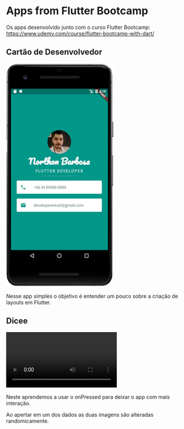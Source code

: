 # Apps from Flutter Bootcamp
Os apps desenvolvido junto com o curso Flutter Bootcamp:
https://www.udemy.com/course/flutter-bootcamp-with-dart/

## Cartão de Desenvolvedor

![mi](https://github.com/northonBarbosa/flutterBootcampApps/blob/master/miFlutter.png)

Nesse app simples o objetivo é entender um pouco sobre a criação de layouts em Flutter.


## Dicee

![dicee](https://github.com/northonBarbosa/flutterBootcampApps/blob/master/dicee.mp4)

Neste aprendemos a usar o onPressed para deixar o app com mais interação.

Ao apertar em um dos dados as duas imagens são alteradas randomicamente.
